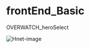 # frontEnd_Basic

OVERWATCH_heroSelect

![Hnet-image](https://user-images.githubusercontent.com/88658331/159114495-cbdcbaff-afd8-4167-b594-c2cab6b4d87a.gif)
